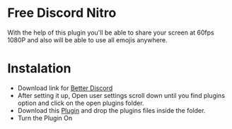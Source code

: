 # Free Discord Nitro
With the help of this plugin you'll be able to share your screen at 60fps 1080P and also will be able to use all emojis anywhere.
<br>
# Instalation 
- Download link for [Better Discord](https://betterdiscord.app/)
- After setting it up, Open user settings scroll down until you find plugins option and click on the open plugins folder.
- Download this [Plugin](https://github.com/Shelia666/Free-Discord-Nitro-Perks-Plugin/releases/tag/1.0.0) and drop the plugins files inside the folder.
- Turn the Plugin On 
